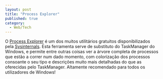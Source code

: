 ```yaml
---
layout: post
title: "Process Explorer"
published: true
category:
  - Web/Tech
---
```

O <a href="http://www.sysinternals.com/ntw2k/freeware/procexp.shtml">Process Explorer</a> é um dos muitos utilitários gratuitos disponibilizados pela <a href="http://www.sysinternals.com/ntw2k/utilities.shtml">Sysinternals</a>. Esta ferramenta serve de substituto do TaskManager do Windows, e permite entre outras coisas ver a árvore completa de processos que estão a correr num dado momento, com colorização dos processos consoante o seu tipo e descrições muito mais detalhadas do que as oferecidas pelo TaskManager. Altamente recomendado para todos os utilizadores de Windows!

